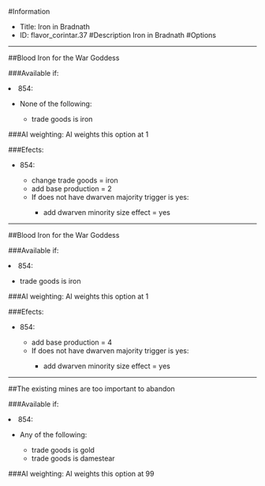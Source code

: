 #Information
 - Title: Iron in Bradnath
 - ID: flavor_corintar.37
#Description
Iron in Bradnath
#Options

___
##Blood Iron for the War Goddess

###Available if:
<li>854:</li><ul><li>None of the following:</li><ul><li>trade goods is iron</li></ul></ul>

###AI weighting:
AI weights this option at 1


###Efects:<ul><li>854:</li><ul><li>change trade goods = iron</li><li>add base production = 2</li><li>If does not have dwarven majority trigger is yes:</li><ul><li>add dwarven minority size effect = yes</li></ul></ul></ul>

___
##Blood Iron for the War Goddess

###Available if:
<li>854:</li><ul><li>trade goods is iron</li></ul>

###AI weighting:
AI weights this option at 1


###Efects:<ul><li>854:</li><ul><li>add base production = 4</li><li>If does not have dwarven majority trigger is yes:</li><ul><li>add dwarven minority size effect = yes</li></ul></ul></ul>

___
##The existing mines are too important to abandon

###Available if:
<li>854:</li><ul><li>Any of the following:</li><ul><li>trade goods is gold</li><li>trade goods  is damestear</li></ul></ul>

###AI weighting:
AI weights this option at 99

